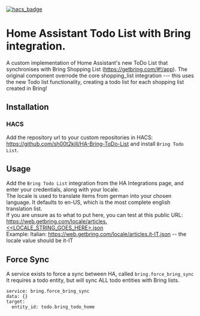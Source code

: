 [![hacs_badge](https://img.shields.io/badge/HACS-Custom-orange.svg)](https://github.com/custom-components/hacs)

# Home Assistant Todo List with Bring integration.

A custom implementation of Home Assistant's new ToDo List that synchronises with Bring Shopping List (https://getbring.com/#!/app).
The original component overrode the core shopping_list integration --- this uses the new Todo list functionality, creating a todo list for each shopping list created in Bring!
## Installation

### HACS

Add the repository url to your custom repositories in HACS: https://github.com/sh00t2kill/HA-Bring-ToDo-List
and install `Bring Todo List`.



## Usage

Add the `Bring Todo List` integration from the HA Integrations page, and enter your credentials, along with your locale.
<br>The locale is used to translate items from german into your chosen language. It defaults to en-US, which is the most complete english translation list. 
<br>If you are unsure as to what to put here, you can test at this public URL: https://web.getbring.com/locale/articles.<<LOCALE_STRING_GOES_HERE>.json
<br>Example: Italian: https://web.getbring.com/locale/articles.it-IT.json -- the locale value should be it-IT


## Force Sync
A service exists to force a sync between HA, called `bring.force_bring_sync`
It requires a todo entity, but will sync ALL todo entities with Bring lists.

```
service: bring.force_bring_sync
data: {}
target:
  entity_id: todo.bring_todo_home
```

